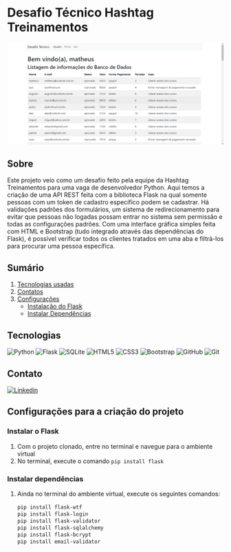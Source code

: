 # Desafio Técnico Hashtag Treinamentos
![Imagem Do Projeto](./imagemProjeto/projeto.png)

## Sobre
Este projeto veio como um desafio feito pela equipe da Hashtag Treinamentos
para uma vaga de desenvolvedor Python. Aqui temos a criação de uma API REST
feita com a biblioteca Flask na qual somente pessoas com um token de cadastro
específico podem se cadastrar.
Há validações padrões dos formulários, um sistema de redirecionamento
para evitar que pessoas não logadas possam entrar no sistema sem permissão
e todas as configurações padrões.
Com uma interface gráfica simples feita com HTML e Bootstrap (tudo integrado
através das dependências do Flask), é possível verificar todos os clientes
tratados em uma aba e filtrá-los para procurar uma pessoa específica.

## Sumário
1. [Tecnologias usadas](#tecnologias)
2. [Contatos](#contato)
4. [Configurações](#configuracao)
    * [Instalação do Flask](#instalaFlask)
    * [Instalar Dependências](#instalaDependencia)

<a id="tecnologias"></a>

## Tecnologias
![Python](https://img.shields.io/badge/Python-14354C?style=for-the-badge&logo=python&logoColor=white)
![Flask](https://img.shields.io/badge/Flask-000000?style=for-the-badge&logo=flask&logoColor=white)
![SQLite](https://img.shields.io/badge/SQLite-07405E?style=for-the-badge&logo=sqlite&logoColor=white)
![HTML5](https://img.shields.io/badge/HTML5-E34F26?style=for-the-badge&logo=html5&logoColor=white)
![CSS3](https://img.shields.io/badge/CSS3-1572B6?style=for-the-badge&logo=css3&logoColor=white)
![Bootstrap](https://img.shields.io/badge/Bootstrap-563D7C?style=for-the-badge&logo=bootstrap&logoColor=white)
![GitHub](https://img.shields.io/badge/GitHub-100000?style=for-the-badge&logo=github&logoColor=white)
![Git](https://img.shields.io/badge/Git-E34F26?style=for-the-badge&logo=git&logoColor=white)

<a id="contato"></a>

## Contato
[![Linkedin](https://img.shields.io/badge/LinkedIn-0077B5?style=for-the-badge&logo=linkedin&logoColor=white)](https://www.linkedin.com/in/matheuspereiradevfront/)

<a id="configuracao"></a>

## Configurações para a criação do projeto

<a id="instalaFlask"></a>

### Instalar o Flask
1. Com o projeto clonado, entre no terminal e navegue para o ambiente virtual
2. No terminal, execute o comando `pip install flask`

<a id="instalaDependencia"></a>
### Instalar dependências
1. Ainda no terminal do ambiente virtual, execute os seguintes comandos:
    ```
    pip install flask-wtf
    pip install flask-login
    pip install flask-validator
    pip install flask-sqlalchemy
    pip install flask-bcrypt
    pip install email-validator
   ```